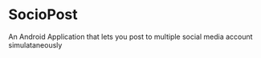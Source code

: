 # SocioPost
 An Android Application that lets you post to multiple social media account simulataneously

